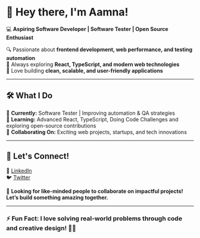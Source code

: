 # 👋 Hey there, I'm Aamna! 

💻 **Aspiring Software Developer | Software Tester | Open Source Enthusiast**  

🔍 Passionate about **frontend development, web performance, and testing automation**  
🚀 Always exploring **React, TypeScript, and modern web technologies**  
🌟 Love building **clean, scalable, and user-friendly applications**  

---

## 🛠️ **What I Do**
🔹 **Currently:** Software Tester | Improving automation & QA strategies  
🔹 **Learning:** Advanced React, TypeScript, Doing Code Challenges and exploring open-source contributions  
🔹 **Collaborating On:** Exciting web projects, startups, and tech innovations  

---

## 🚀 **Let's Connect!**
💼 [LinkedIn](https://www.linkedin.com/in/aamna-shahab-146509135)  
🐦 [Twitter](https://x.com/livmedafacologn) 

🌟 **Looking for like-minded people to collaborate on impactful projects! Let’s build something amazing together.**  

---

### ⚡ **Fun Fact:** I love solving real-world problems through code and creative design! 🎨✨
